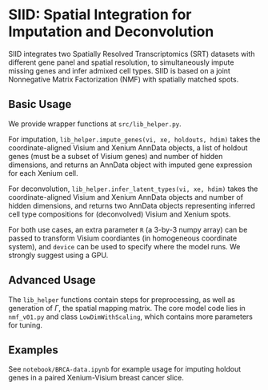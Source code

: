 # SIID: Spatial Integration for Imputation and Deconvolution
SIID integrates two Spatially Resolved Transcriptomics (SRT) datasets with different gene panel and spatial resolution, to simultaneously impute missing genes and infer admixed cell types. SIID is based on a joint Nonnegative Matrix Factorization (NMF) with spatially matched spots.

## Basic Usage
We provide wrapper functions at ``src/lib_helper.py``.

For imputation, ``lib_helper.impute_genes(vi, xe, holdouts, hdim)`` takes the coordinate-aligned Visium and Xenium AnnData objects, a list of holdout genes (must be a subset of Visium genes) and number of hidden dimensions, and returns an AnnData object with imputed gene expression for each Xenium cell.

For deconvolution, ``lib_helper.infer_latent_types(vi, xe, hdim)`` takes the coordinate-aligned Visium and Xenium AnnData objects and number of hidden dimensions, and returns two AnnData objects representing inferred cell type compositions for (deconvolved) Visium and Xenium spots.

For both use cases, an extra parameter ``R`` (a 3-by-3 numpy array) can be passed to transform Visium coordiantes (in homogeneous coordinate system), and ``device`` can be used to specify where the model runs. We strongly suggest using a GPU.

## Advanced Usage

The ``lib_helper`` functions contain steps for preprocessing, as well as generation of $\Gamma$, the spatial mapping matrix.
The core model code lies in ``nmf_v01.py`` and class ``LowDimWithScaling``, which contains more parameters for tuning. 

## Examples

See ``notebook/BRCA-data.ipynb`` for example usage for imputing holdout genes in a paired Xenium-Visium breast cancer slice. 